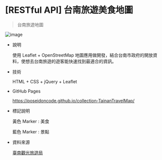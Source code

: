 # [RESTful API] 台南旅遊美食地圖

> 台南旅遊地圖

 ![image](https://github.com/Poseidoncode/collection-TainanTravelMap/blob/gh-pages/screen.PNG)
 
- 說明

  使用 Leaflet + OpenStreetMap 地圖應用做開發，結合台南市政府的開放資料，使想去台南旅遊的遊客能快速找到最適合的資訊。

- 技術

  HTML + CSS + jQuery + Leaflet

- GitHub Pages

  https://poseidoncode.github.io/collection-TainanTravelMap/
  
- 標記說明
  
  黃色 Marker : 美食
  
  藍色 Marker : 景點

- 資料來源

  [臺南觀光旅遊局](https://data.tainan.gov.tw/organization/tour)

